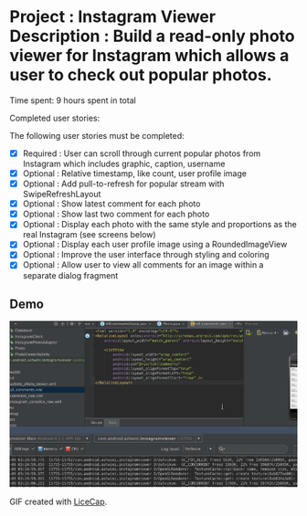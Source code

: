 Project : Instagram Viewer
Description : Build a read-only photo viewer for Instagram which allows a user to check out popular photos.
=================

Time spent: 9 hours spent in total

Completed user stories:

The following user stories must be completed:

 * [x] Required : User can scroll through current popular photos from Instagram which includes graphic, caption, username
 * [x] Optional : Relative timestamp, like count, user profile image
 * [x] Optional : Add pull-to-refresh for popular stream with SwipeRefreshLayout
 * [x] Optional : Show latest comment for each photo 
 * [x] Optional : Show last two comment for each photo 
 * [x] Optional : Display each photo with the same style and proportions as the real Instagram (see screens below)
 * [x] Optional : Display each user profile image using a RoundedImageView
 * [x] Optional : Improve the user interface through styling and coloring
 * [x] Optional : Allow user to view all comments for an image within a separate dialog fragment
 
Demo 
----
![Video Walkthrough](InstagramViewerDemo.gif)

GIF created with [LiceCap](http://www.cockos.com/licecap/).
